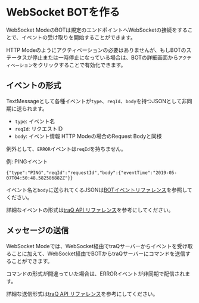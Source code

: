 # WebSocket BOTを作る

WebSocket ModeのBOTは規定のエンドポイントへWebSocketの接続をすることで、イベントの受け取りを開始することができます。

HTTP Modeのようにアクティベーションの必要はありませんが、もしBOTのステータスが停止または一時停止になっている場合は、BOTの詳細画面から`アクティベーション`をクリックすることで有効化できます。

## イベントの形式

TextMessageとして各種イベントが`type`、`reqId`、`body`を持つJSONとして非同期に送られます。

+ `type`: イベント名
+ `reqId`: リクエストID
+ `body`: イベント情報 HTTP Modeの場合のRequest Bodyと同様

例外として、`ERROR`イベントは`reqId`を持ちません。

例: PINGイベント

`{"type":"PING","reqId":"requestId","body":{"eventTime":"2019-05-07T04:50:48.582586882Z"}}`

イベント名と`body`に送られてくるJSONは[BOTイベントリファレンス](/docs/bot/events)を参照してください。

詳細なイベントの形式は[traQ API リファレンス](https://apis.trap.jp/#/bot/connectBotWS)を参考にしてください。

## メッセージの送信

WebSocket Modeでは、WebSocket経由でtraQサーバーからイベントを受け取ることに加えて、WebSocket経由でBOTからtraQサーバーにコマンドを送信することができます。

コマンドの形式が間違っていた場合は、ERRORイベントが非同期で配信されます。

詳細な送信形式は[traQ API リファレンス](https://apis.trap.jp/#/bot/connectBotWS)を参考にしてください。
